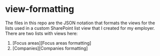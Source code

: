 # view-formatting
The files in this repo are the JSON notation that formats the views for the lists used in a custom SharePoint list view that I created for my employer.
There are two lists with views here:
  1. [Focus areas][Focus&nbsp;areas&nbsp;formatting]
  2. [Companies][Companies&nbsp;formatting]

